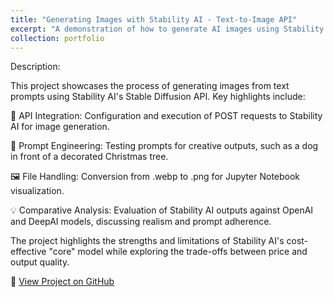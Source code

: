 ```yaml
---
title: "Generating Images with Stability AI - Text-to-Image API"
excerpt: "A demonstration of how to generate AI images using Stability AI's text-to-image API, with insights into prompt effectiveness, image quality, and API usability."
collection: portfolio
---
```


Description:

This project showcases the process of generating images from text prompts using Stability AI's Stable Diffusion API. Key highlights include:

🎨 API Integration: Configuration and execution of POST requests to Stability AI for image generation.

📄 Prompt Engineering: Testing prompts for creative outputs, such as a dog in front of a decorated Christmas tree.

🖼️ File Handling: Conversion from .webp to .png for Jupyter Notebook visualization.

💡 Comparative Analysis: Evaluation of Stability AI outputs against OpenAI and DeepAI models, discussing realism and prompt adherence.

The project highlights the strengths and limitations of Stability AI's cost-effective "core" model while exploring the trade-offs between price and output quality.

🔗 [View Project on GitHub](https://github.com/cesarjaidar/portfolio/blob/master/files/Generating%20Images%20with%20Stability%20AI.py)

